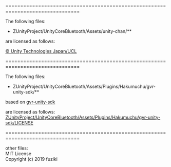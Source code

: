 ===============================================================================

The following files:
- ZUnityProject/UnityCoreBluetooth/Assets/unity-chan/**

are licensed as follows:

[© Unity Technologies Japan/UCL](http://unity-chan.com/contents/license_jp/)

===============================================================================

The following files:
- ZUnityProject/UnityCoreBluetooth/Assets/Plugins/Hakumuchu/gvr-unity-sdk/**

based on [gvr-unity-sdk](https://github.com/googlevr/gvr-unity-sdk)

are licensed as follows:
[ZUnityProject/UnityCoreBluetooth/Assets/Plugins/Hakumuchu/gvr-unity-sdk/LICENSE](ZUnityProject/UnityCoreBluetooth/Assets/Plugins/Hakumuchu/gvr-unity-sdk/LICENSE)

===============================================================================

other files:  
MIT License  
Copyright (c) 2019 fuziki  
